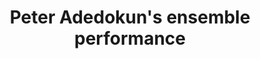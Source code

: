 ---
layout: manifest
title: Peter Adedokun&#39;s ensemble performance
manifest_name: peter-oladokun-s-ensemble-performance
---